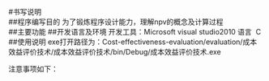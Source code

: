 #书写说明<br>
##程序编写目的
为了锻炼程序设计能力，理解npv的概念及计算过程<br>
##主要功能
##开发语言及环境
开发工具：Microsoft visual studio2010 语言  C <br>
##使用说明
exe打开路径为：Cost-effectiveness-evaluation/evaluation/成本效益评价技术/成本效益评价技术/bin/Debug/成本效益评价技术.exe

注意事项如下：
